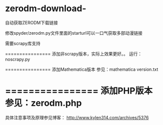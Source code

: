 zerodm-download-
================

自动获取ZERODM下载链接

修改spyder/zerodm.py文件里面的starturl可以一口气获取多部动漫链接

需要scrapy库支持

================
添加非scrapy版本，实际上效果更好。。
运行：noscrapy.py

================
添加Mathematica版本
参见：mathematica version.txt

================
添加PHP版本
参见：zerodm.php
================
具体注意事项及原理参见博客：
http://www.kylen314.com/archives/5376